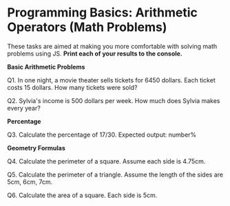 # Programming Basics: Arithmetic Operators (Math Problems)
 
These tasks are aimed at making you more comfortable with solving math problems using JS. **Print each of your results to the console.**

**Basic Arithmetic Problems**

Q1. In one night, a movie theater sells tickets for 6450 dollars. Each ticket costs 15 dollars. How many tickets were sold? 

Q2. Sylvia's income is 500 dollars per week. How much does Sylvia makes every year?

**Percentage**

Q3. Calculate the percentage of 17/30. Expected output: number%

**Geometry Formulas** 

Q4. Calculate the perimeter of a square. Assume each side is 4.75cm.

Q5. Calculate the perimeter of a triangle. Assume the length of the sides are 5cm, 6cm, 7cm.

Q6. Calculate the area of a square. Each side is 5cm.


